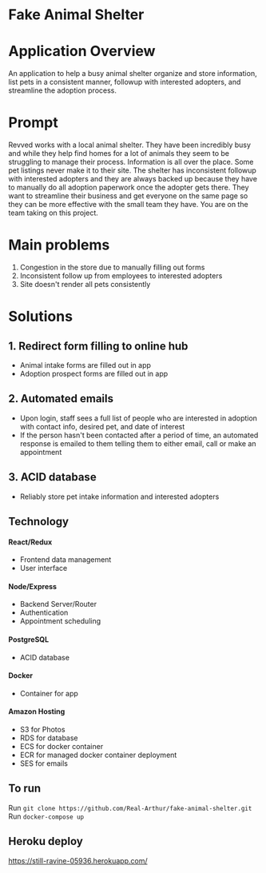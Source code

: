 # Fake Animal Shelter

# Application Overview
An application to help a busy animal shelter organize and store information, list pets in a consistent manner, followup with interested adopters, and streamline the adoption process.

# Prompt
Revved works with a local animal shelter. They have been incredibly busy and while they help find homes for a lot of animals they seem to be struggling to manage their process.  Information is all over the place. Some pet listings never make it to their site. The shelter has inconsistent followup with interested adopters and they are always backed up because they have to manually do all adoption paperwork once the adopter gets there. They want to streamline their business and get everyone on the same page so they can be more effective with the small team they have. You are on the team taking on this project.

# Main problems
1. Congestion in the store due to manually filling out forms
2. Inconsistent follow up from employees to interested adopters
3. Site doesn't render all pets consistently

# Solutions
## 1. Redirect form filling to online hub
- Animal intake forms are filled out in app
- Adoption prospect forms are filled out in app
## 2. Automated emails
- Upon login, staff sees a full list of people who are interested in adoption with contact info, desired pet, and date of interest
- If the person hasn't been contacted after a period of time, an automated response is emailed to them telling them to either email, call or make an appointment
## 3. ACID database
- Reliably store pet intake information and interested adopters

## Technology
#### React/Redux
- Frontend data management 
- User interface
#### Node/Express
- Backend Server/Router
- Authentication
- Appointment scheduling
#### PostgreSQL
- ACID database
#### Docker
- Container for app
#### Amazon Hosting
- S3 for Photos
- RDS for database
- ECS for docker container
- ECR for managed docker container deployment
- SES for emails

## To run
Run `git clone https://github.com/Real-Arthur/fake-animal-shelter.git`
Run `docker-compose up`

## Heroku deploy
https://still-ravine-05936.herokuapp.com/